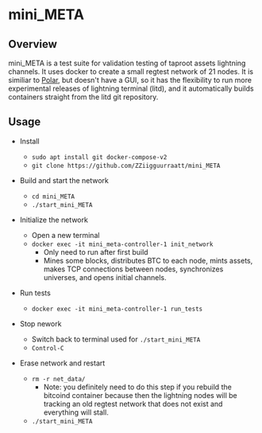 # mini_META


## Overview

mini_META is a test suite for validation testing of taproot assets lightning channels. It uses docker to create a small regtest network of 21 nodes. It is similiar to [Polar](https://lightningpolar.com/), but doesn't have a GUI, so it has the flexibility to run more experimental releases of lightning terminal (litd), and it automatically builds containers straight from the litd git repository.









## Usage

- Install
    - `sudo apt install git docker-compose-v2`
    - `git clone https://github.com/ZZiigguurraatt/mini_META`

- Build and start the network
    - `cd mini_META`
    - `./start_mini_META`


- Initialize the network
    - Open a new terminal
    - `docker exec -it mini_meta-controller-1 init_network`
        - Only need to run after first build
        - Mines some blocks, distributes BTC to each node, mints assets, makes TCP connections between nodes, synchronizes universes, and opens initial channels.

- Run tests
    - `docker exec -it mini_meta-controller-1 run_tests`

- Stop nework
    - Switch back to terminal used for `./start_mini_META`
    - `Control-C`

- Erase network and restart
    - `rm -r net_data/`
        - Note: you definitely need to do this step if you rebuild the bitcoind container because then the lightning nodes will be tracking an old regtest network that does not exist and everything will stall.
    - `./start_mini_META`





